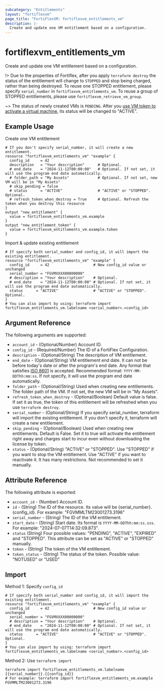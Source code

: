 ```yaml
---
subcategory: "Entitlements"
layout: "fortiflexvm"
page_title: "FortiFlexVM: fortiflexvm_entitlements_vm"
description: |-
  Create and update one VM entitlement based on a configuration.
---
```


# fortiflexvm_entitlements_vm

Create and update one VM entitlement based on a configuration.

!> Due to the properties of Fortiflex, after you apply `terraform destroy` the status of the entitlement will change to `STOPPED` and stop being charged, rather than being destroyed. To reuse one STOPPED entitlement, please specify `serial_number` in `fortiflexvm_entitlements_vm`. To reuse a group of STOPPED entitlements, please use `fortiflexvm_retrieve_vm_group`.

~> The status of newly created VMs is `PENDING`. After you [use VM token to activate a virtual machine](https://docs.fortinet.com/document/flex-vm/latest/administration-guide/256339/injecting-the-flex-vm-license), its status will be changed to "ACTIVE".


## Example Usage

Create one VM entitlement
```hcl
# If you don't specify serial_number, it will create a new entitlement.
resource "fortiflexvm_entitlements_vm" "example" {
  config_id     = 42
  description   = "Your description"      # Optional.
  # end_date    = "2024-11-12T00:00:00"   # Optional. If not set, it will use the program end date automatically.
  # folder_path = "My Assets"             # Optional. If not set, new VM will be in "My Assets"
  # skip_pending = false
  # status      = "ACTIVE"                # "ACTIVE" or "STOPPED". Optional.
  # refresh_token_when_destroy = True     # Optional. Refresh the token when you destroy this resource
}
output "new_entitlement" {
  value = fortiflexvm_entitlements_vm.example
}
output "new_entitlement_token" {
  value = fortiflexvm_entitlements_vm.example.token
}
```

Import & update existing entitlement
```hcl
# If specify both serial_number and config_id, it will import the existing entitlement.
resource "fortiflexvm_entitlements_vm" "example" {
  config_id     = 42                    # New config_id value or unchanged
  serial_number = "FGVMXXXX00000000"
  # description = "Your description"    # Optional.
  # end_date    = "2024-11-12T00:00:00" # Optional. If not set, it will use the program end date automatically.
  status      = "ACTIVE"                # "ACTIVE" or "STOPPED". Optional.
}
# You can also import by using: terraform import fortiflexvm_entitlements_vm.labelname <serial_number>.<config_id>
```

## Argument Reference

The following arguments are supported:

* `account_id` - (Optional/Number) Account ID.
* `config_id` - (Required/Number) The ID of a FortiFlex Configuration.
* `description` - (Optional/String) The description of VM entitlement.
* `end_date` - (Optional/String) VM entitlement end date. It can not be before today's date or after the program's end date. Any format that satisfies [ISO 8601](https://www.w3.org/TR/NOTE-datetime-970915.html) is accepted. Recommended format: `YYYY-MM-DDThh:mm:ss`. If not specify, it will use the program end date automatically.
* `folder_path` - (Optional/String) Used when creating new entitlements. The folder path of the VM. If not set, the new VM will be in "My Assets".
* `refresh_token_when_destroy` - (Optional/Boolean) Default value is false. If set it as true, the token of this entitlement will be refreshed when you use `terraform destroy`.
* `serial_number` - (Optional/String) If you specify serial_number, terraform will import the existing entitlement. If you don't specify it, terraform will create a new entitlement.
* `skip_pending` - (Optional/Boolean) Used when creating new entitlements. Default is False. Set it to true will activate the entitlement right away and charges start to incur even without downloading the license by token.
* `status` - (Optional/String) "ACTIVE" or "STOPPED". Use "STOPPED" if you want to stop the VM entitlement. Use "ACTIVE" if you want to reactivate it. It has many restrictions. Not recommended to set it manually.

## Attribute Reference

The following attribute is exported:

* `account_id` - (Number) Account ID.
* `id` - (String) The ID of the resource. Its value will be {serial_number}.{config_id}. For example: "FGVMMLTM23001273.3196"
* `serial_number` - (String) The ID of the VM entitlement.
* `start_date` - (String) Start date. Its format is `YYYY-MM-DDThh:mm:ss.sss`. For example: "2024-07-07T14:32:09.873".
* `status` (String) Four possible values: "PENDING", "ACTIVE", "EXPIRED" and "STOPPED". This attribute can be set as "ACTIVE" or "STOPPED" manually.
* `token` - (String) The token of the VM entitlement.
* `token_status` - (String) The status of the token. Possible value: "NOTUSED" or "USED"

## Import

Method 1: Specify `config_id`
```hcl
# If specify both serial_number and config_id, it will import the existing entitlement.
resource "fortiflexvm_entitlements_vm" "example" {
  config_id     = 42                    # New config_id value or unchanged
  serial_number = "FGVMXXXX00000000"
  # description = "Your description"    # Optional.
  # end_date    = "2024-11-12T00:00:00" # Optional. If not set, it will use the program end date automatically.
  status      = "ACTIVE"                # "ACTIVE" or "STOPPED". Optional.
}
# You can also import by using: terraform import fortiflexvm_entitlements_vm.labelname <serial_number>.<config_id>
```

Method 2: Use `terraform import`
```
terraform import fortiflexvm_entitlements_vm.labelname {{serial_number}}.{{config_id}}
# For example: terraform import fortiflexvm_entitlements_vm.example FGVMMLTM23001273.3196
```
